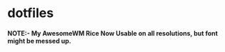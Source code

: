 # dotfiles

#### NOTE:- My AwesomeWM Rice Now Usable on all resolutions, but font might be messed up.
